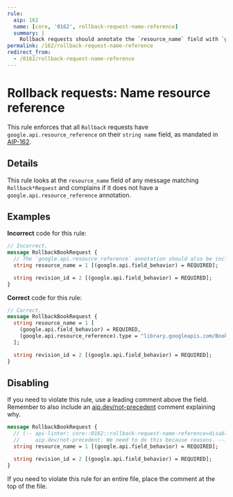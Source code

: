 ```yaml
---
rule:
  aip: 162
  name: [core, '0162', rollback-request-name-reference]
  summary: |
    Rollback requests should annotate the `resource_name` field with `google.api.resource_reference`.
permalink: /162/rollback-request-name-reference
redirect_from:
  - /0162/rollback-request-name-reference
---
```


# Rollback requests: Name resource reference

This rule enforces that all `Rollback` requests have
`google.api.resource_reference` on their `string name` field, as mandated in
[AIP-162][].

## Details

This rule looks at the `resource_name` field of any message matching `Rollback*Request`
and complains if it does not have a `google.api.resource_reference` annotation.

## Examples

**Incorrect** code for this rule:

```proto
// Incorrect.
message RollbackBookRequest {
  // The `google.api.resource_reference` annotation should also be included.
  string resource_name = 1 [(google.api.field_behavior) = REQUIRED];

  string revision_id = 2 [(google.api.field_behavior) = REQUIRED];
}
```

**Correct** code for this rule:

```proto
// Correct.
message RollbackBookRequest {
  string resource_name = 1 [
    (google.api.field_behavior) = REQUIRED,
    (google.api.resource_reference).type = "library.googleapis.com/Book"
  ];

  string revision_id = 2 [(google.api.field_behavior) = REQUIRED];
}
```

## Disabling

If you need to violate this rule, use a leading comment above the field.
Remember to also include an [aip.dev/not-precedent][] comment explaining why.

```proto
message RollbackBookRequest {
  // (-- api-linter: core::0162::rollback-request-name-reference=disabled
  //     aip.dev/not-precedent: We need to do this because reasons. --)
  string resource_name = 1 [(google.api.field_behavior) = REQUIRED];

  string revision_id = 2 [(google.api.field_behavior) = REQUIRED];
}
```

If you need to violate this rule for an entire file, place the comment at the
top of the file.

[aip-162]: https://aip.dev/162
[aip.dev/not-precedent]: https://aip.dev/not-precedent
